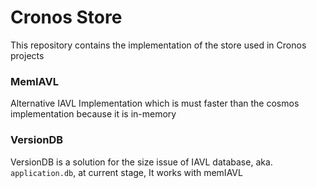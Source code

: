 # Cronos Store

This repository contains the implementation of the store used in Cronos projects

### MemIAVL
  Alternative IAVL Implementation which is must faster than the cosmos implementation because it is in-memory

### VersionDB
  VersionDB is a solution for the size issue of IAVL database, aka. `application.db`, at current stage, It works with memIAVL
